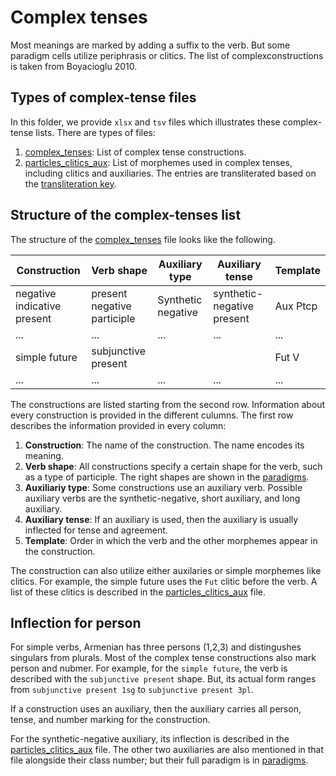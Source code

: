 # Complex tenses

Most meanings are marked by adding a suffix to the verb. But some paradigm cells utilize periphrasis or clitics. The list of complexconstructions is taken from Boyacioglu 2010.

## Types of complex-tense files

In this folder, we provide `xlsx` and `tsv` files which illustrates these complex-tense lists. There are types of files:
1) [complex_tenses](complex_tenses_tsv/complex_tenses.tsv): List of complex tense constructions.
2) [particles_clitics_aux](complex_tenses_tsv/particles_clitics_aux.tsv): List of morphemes used in complex tenses, including clitics and auxiliaries. The entries are transliterated  based on the [transliteration key](../transliteration.md).

## Structure of the complex-tenses list

The structure of the [complex_tenses](complex_tenses_tsv/complex_tenses.tsv) file looks like the following. 

|Construction|	Verb shape|	Auxiliary type	|Auxiliary tense|	Template|
|-|-|-|-|-|
|negative indicative present|	present negative participle|	Synthetic negative 	|synthetic-negative present|	Aux Ptcp
|...|...|...|...|...|
simple future|	subjunctive present	|	||	Fut V|
|...|...|...|...|...|

The constructions are listed starting from the second row. Information about every construction is provided in the different culumns. The first row describes the information provided in every column:

1) **Construction**: The name of the construction. The name encodes its meaning.
1) **Verb shape**: All constructions specify a certain shape for the verb, such as a type of participle. The right shapes are shown in the [paradigms](../paradigms/).
1) **Auxiliariy type**: Some constructions use an auxiliary verb. Possible auxiliary verbs are the synthetic-negative, short auxiliary, and long auxiliary.
1) **Auxiliary tense**: If an auxiliary is used, then the auxiliary is usually inflected for tense and agreement. 
1) **Template**: Order in which the verb and the other morphemes appear in the construction.

The construction can also utilize either auxilaries or simple morphemes like clitics. For example, the simple future uses the `Fut` clitic before the verb. A list of these clitics is described in the [particles_clitics_aux](particles_clitics_aux.tsv) file.

## Inflection for person
For simple verbs, Armenian has three persons (1,2,3) and distingushes singulars from plurals. Most of the complex tense constructions also mark person and nubmer. For example, for the `simple future`, the verb is described with the `subjunctive present` shape. But, its actual form ranges from `subjunctive present 1sg` to `subjunctive present 3pl`. 

If a construction uses an auxiliary, then the auxiliary carries all person, tense, and number marking for the construction. 

For the synthetic-negative auxiliary, its inflection is described in the [particles_clitics_aux](particles_clitics_aux.tsv) file. The other two auxiliaries are also mentioned in that file alongside their class number; but their full paradigm is in [paradigms](../paradigms/).




